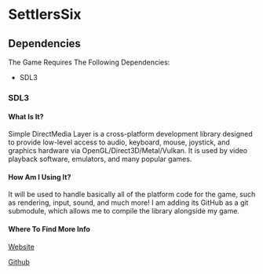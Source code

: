 # SettlersSix

## Dependencies

The Game Requires The Following Dependencies:

 - SDL3

### SDL3

#### What Is It?

Simple DirectMedia Layer is a cross-platform development library designed to provide low-level access to audio, keyboard, mouse, joystick, and graphics hardware via OpenGL/Direct3D/Metal/Vulkan. It is used by video playback software, emulators, and many popular games.

#### How Am I Using It?

It will be used to handle basically all of the platform code for the game, such as rendering, input, sound, and much more! I am adding its GitHub as a git submodule, which allows me to compile the library alongside my game.

#### Where To Find More Info

[Website](https://wiki.libsdl.org/SDL3/FrontPage)

[Github](https://github.com/libsdl-org/SDL)
